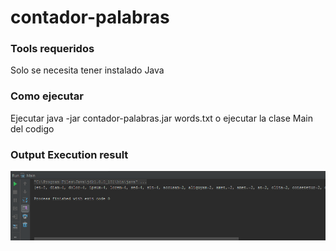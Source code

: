 # contador-palabras

### Tools requeridos

Solo se necesita tener instalado Java


### Como ejecutar
Ejecutar java -jar contador-palabras.jar words.txt o ejecutar la clase Main del codigo


### Output Execution result
![alt text](https://github.com/viscarramauricio/contador-palabras/blob/master/ejecucion.png)